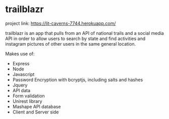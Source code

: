 # trailblazr

project link: https://lit-caverns-7744.herokuapp.com/

trailblazr is an app that pulls from an API of national trails and a social media API in order to allow users to search by state and find activities and instagram pictures of other users in the same general location.

Makes use of:
  - Express
  - Node
  - Javascript
  - Password Encryption with bcryptjs, including salts and hashes
  - Jquery
  - API data
  - Form validation
  - Unirest library
  - Mashape API database
  - Client and Server side

